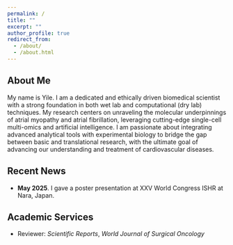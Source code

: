 ```yaml
---
permalink: /
title: ""
excerpt: ""
author_profile: true
redirect_from: 
  - /about/
  - /about.html
---
```


## About Me
My name is Yile. I am a dedicated and ethically driven biomedical scientist with a strong foundation in both wet lab and computational (dry lab) techniques. My research centers on unraveling the molecular underpinnings of atrial myopathy and atrial fibrillation, leveraging cutting-edge single-cell multi-omics and artificial intelligence. I am passionate about integrating advanced analytical tools with experimental biology to bridge the gap between basic and translational research, with the ultimate goal of advancing our understanding and treatment of cardiovascular diseases.


## Recent News
- **May 2025**. I gave a poster presentation at XXV World Congress ISHR at Nara, Japan.


## Academic Services
- Reviewer: *Scientific Reports*, *World Journal of Surgical Oncology*


